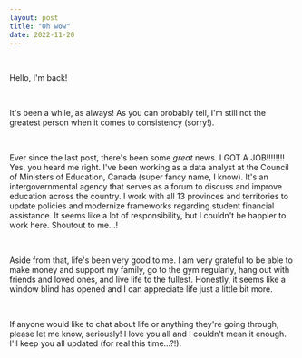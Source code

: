 ```yaml
---
layout: post
title: "Oh wow"
date: 2022-11-20
---
```


&nbsp;

Hello, I'm back!

&nbsp;

It's been a while, as always! As you can probably tell, I'm still not the greatest person when it comes to consistency (sorry!).

&nbsp;

Ever since the last post, there's been some *great* news. I GOT A JOB!!!!!!!! Yes, you heard me right. I've been working as a data analyst at the Council of Ministers of Education, Canada (super fancy name, I know).
It's an intergovernmental agency that serves as a forum to discuss and improve education across the country. I work with all 13 provinces and territories to update policies and modernize frameworks regarding
student financial assistance. It seems like a lot of responsibility, but I couldn't be happier to work here. Shoutout to me...!

&nbsp;

Aside from that, life's been very good to me. I am very grateful to be able to make money and support my family, go to the gym regularly, hang out with friends and loved ones, and live life to the fullest.
Honestly, it seems like a window blind has opened and I can appreciate life just a little bit more. 

&nbsp;

If anyone would like to chat about life or anything they're going through, please let me know, seriously!
I love you all and I couldn't mean it enough. I'll keep you all updated (for real this time...?!).